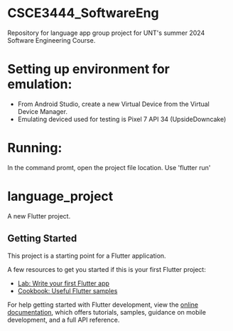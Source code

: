 # CSCE3444_SoftwareEng
Repository for language app group project for UNT's summer 2024 Software Engineering Course.


# Setting up environment for emulation:
- From Android Studio, create a new Virtual Device from the Virtual Device Manager.
- Emulating deviced used for testing is Pixel 7 API 34 (UpsideDowncake)
  
# Running:
In the command promt, open the project file location. Use 'flutter run'
# language_project

A new Flutter project.

## Getting Started

This project is a starting point for a Flutter application.

A few resources to get you started if this is your first Flutter project:

- [Lab: Write your first Flutter app](https://docs.flutter.dev/get-started/codelab)
- [Cookbook: Useful Flutter samples](https://docs.flutter.dev/cookbook)

For help getting started with Flutter development, view the
[online documentation](https://docs.flutter.dev/), which offers tutorials,
samples, guidance on mobile development, and a full API reference.
